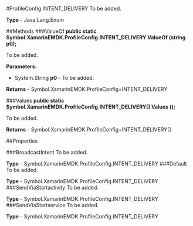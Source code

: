 #ProfileConfig.INTENT_DELIVERY
To be added.

**Type** - Java.Lang.Enum

##Methods
###ValueOf
**public static Symbol.XamarinEMDK.ProfileConfig.INTENT_DELIVERY ValueOf (string p0);**

To be added.

**Parameters:** 

* System.String **p0** - To be added.

**Returns** - Symbol.XamarinEMDK.ProfileConfig+INTENT_DELIVERY

###Values
**public static Symbol.XamarinEMDK.ProfileConfig.INTENT_DELIVERY[] Values ();**

To be added.


**Returns** - Symbol.XamarinEMDK.ProfileConfig+INTENT_DELIVERY[]

##Properties

###BroadcastIntent
To be added.

**Type** - Symbol.XamarinEMDK.ProfileConfig.INTENT_DELIVERY
###Default
To be added.

**Type** - Symbol.XamarinEMDK.ProfileConfig.INTENT_DELIVERY
###SendViaStartactivity
To be added.

**Type** - Symbol.XamarinEMDK.ProfileConfig.INTENT_DELIVERY
###SendViaStartservice
To be added.

**Type** - Symbol.XamarinEMDK.ProfileConfig.INTENT_DELIVERY


